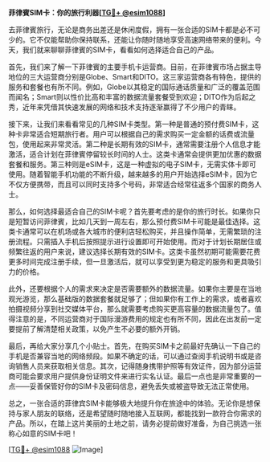 **菲律賓SIM卡：你的旅行利器[[TG💪+ @esim1088](https://t.me/s/esim1088)]**

去菲律賓旅行，无论是商务出差还是休闲度假，拥有一张合适的SIM卡都是必不可少的。它不仅能帮助你保持联系，还能让你随时随地享受高速网络带来的便利。今天，我们就来聊聊菲律賓的SIM卡，看看如何选择适合自己的产品。

首先，我们来了解一下菲律賓的主要手机卡运营商。目前，在菲律賓市场占据主导地位的三大运营商分别是Globe、Smart和DITO。这三家运营商各有特色，提供的服务和套餐也有所不同。例如，Globe以其稳定的国际通话质量和广泛的覆盖范围而闻名；Smart则以性价比高和丰富的数据流量套餐受到欢迎；DITO作为后起之秀，近年来凭借其快速发展的网络和技术支持逐渐赢得了不少用户的青睐。

接下来，让我们来看看常见的几种SIM卡类型。第一种是普通的预付费SIM卡，这种卡非常适合短期旅行者。用户可以根据自己的需求购买一定金额的话费或流量包，使用起来非常灵活。第二种是长期有效的SIM卡，通常需要注册个人信息才能激活，适合计划在菲律賓停留较长时间的人士。这类卡通常会提供更加优惠的数据套餐和服务。第三种则是eSIM卡，这是一种虚拟的电子SIM卡，无需实体卡即可使用。随着智能手机功能的不断升级，越来越多的用户开始选择eSIM卡，因为它不仅方便携带，而且可以同时支持多个号码，非常适合经常往返多个国家的商务人士。

那么，如何选择最适合自己的SIM卡呢？首先要考虑的是你的旅行时长。如果你只是短暂访问菲律賓，比如几天到一周左右，那么预付费SIM卡可能是最佳选择。这类卡通常可以在机场或各大城市的便利店轻松购买，并且操作简单，无需繁琐的注册流程。只需插入手机后按照提示进行设置即可开始使用。而对于计划长期居住或频繁往返的用户来说，建议选择长期有效的SIM卡。这类卡虽然初期可能需要花费更多时间完成注册手续，但一旦激活后，就可以享受到更为稳定的服务和更具吸引力的价格。

此外，还要根据个人的需求来决定是否需要额外的数据流量。如果你主要是在当地观光游览，那么基础版的数据套餐就足够了；但如果你有工作上的需求，或者喜欢拍摄视频分享到社交媒体平台，那么就需要考虑购买更高容量的数据流量包了。值得注意的是，不同运营商对于国际漫游费用的规定也有所不同，因此在出发前一定要提前了解清楚相关政策，以免产生不必要的额外开销。

最后，再给大家分享几个小贴士。首先，在购买SIM卡之前最好先确认一下自己的手机是否兼容当地的网络频段。如果不确定的话，可以通过查阅手机说明书或是咨询销售人员来获取相关信息。其次，记得随身携带护照等有效证件，因为部分运营商可能会要求用户提供身份证明文件来进行实名认证。最后一点也是非常重要的一点——妥善保管好你的SIM卡及密码信息，避免丢失或被盗导致无法正常使用。

总之，一张合适的菲律宾SIM卡能够极大地提升你在旅途中的体验。无论你是想保持与家人朋友的联络，还是希望随时随地接入互联网，都能找到一款符合你需求的产品。所以，在踏上这片美丽的土地之前，请务必提前做好准备，为自己挑选一张称心如意的SIM卡吧！

[[TG💪+ @esim1088](https://t.me/s/esim1088) ![Image](https://i.postimg.cc/4NQfJmqS/Snipaste-2025-05-13-00-14-12.png)]